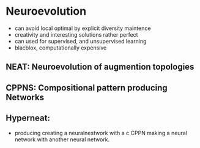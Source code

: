 # Neuroevolution
- can avoid local optimal by explicit diversity maintence 
- creativity and interesting solutions rather perfect
- can used for supervised, and unsupervised learning 
- blacblox, computationally expensive 

## NEAT: Neuroevolution of augmention topologies 

## CPPNS: Compositional pattern producing Networks 

## Hyperneat: 
- producing creating a neuralnestwork with a c CPPN making a neural network with another neural network. 
